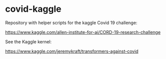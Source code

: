 # covid-kaggle
Repository with helper scripts for the kaggle Covid 19 challenge:

https://www.kaggle.com/allen-institute-for-ai/CORD-19-research-challenge

See the Kaggle kernel:

https://www.kaggle.com/jeremykraft/transformers-against-covid
